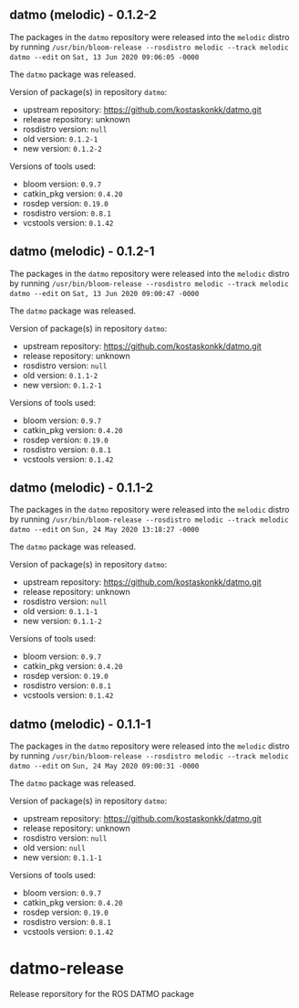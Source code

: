 ## datmo (melodic) - 0.1.2-2

The packages in the `datmo` repository were released into the `melodic` distro by running `/usr/bin/bloom-release --rosdistro melodic --track melodic datmo --edit` on `Sat, 13 Jun 2020 09:06:05 -0000`

The `datmo` package was released.

Version of package(s) in repository `datmo`:

- upstream repository: https://github.com/kostaskonkk/datmo.git
- release repository: unknown
- rosdistro version: `null`
- old version: `0.1.2-1`
- new version: `0.1.2-2`

Versions of tools used:

- bloom version: `0.9.7`
- catkin_pkg version: `0.4.20`
- rosdep version: `0.19.0`
- rosdistro version: `0.8.1`
- vcstools version: `0.1.42`


## datmo (melodic) - 0.1.2-1

The packages in the `datmo` repository were released into the `melodic` distro by running `/usr/bin/bloom-release --rosdistro melodic --track melodic datmo --edit` on `Sat, 13 Jun 2020 09:00:47 -0000`

The `datmo` package was released.

Version of package(s) in repository `datmo`:

- upstream repository: https://github.com/kostaskonkk/datmo.git
- release repository: unknown
- rosdistro version: `null`
- old version: `0.1.1-2`
- new version: `0.1.2-1`

Versions of tools used:

- bloom version: `0.9.7`
- catkin_pkg version: `0.4.20`
- rosdep version: `0.19.0`
- rosdistro version: `0.8.1`
- vcstools version: `0.1.42`


## datmo (melodic) - 0.1.1-2

The packages in the `datmo` repository were released into the `melodic` distro by running `/usr/bin/bloom-release --rosdistro melodic --track melodic datmo --edit` on `Sun, 24 May 2020 13:18:27 -0000`

The `datmo` package was released.

Version of package(s) in repository `datmo`:

- upstream repository: https://github.com/kostaskonkk/datmo.git
- release repository: unknown
- rosdistro version: `null`
- old version: `0.1.1-1`
- new version: `0.1.1-2`

Versions of tools used:

- bloom version: `0.9.7`
- catkin_pkg version: `0.4.20`
- rosdep version: `0.19.0`
- rosdistro version: `0.8.1`
- vcstools version: `0.1.42`


## datmo (melodic) - 0.1.1-1

The packages in the `datmo` repository were released into the `melodic` distro by running `/usr/bin/bloom-release --rosdistro melodic --track melodic datmo --edit` on `Sun, 24 May 2020 09:00:31 -0000`

The `datmo` package was released.

Version of package(s) in repository `datmo`:

- upstream repository: https://github.com/kostaskonkk/datmo.git
- release repository: unknown
- rosdistro version: `null`
- old version: `null`
- new version: `0.1.1-1`

Versions of tools used:

- bloom version: `0.9.7`
- catkin_pkg version: `0.4.20`
- rosdep version: `0.19.0`
- rosdistro version: `0.8.1`
- vcstools version: `0.1.42`


# datmo-release
Release reporsitory for the ROS DATMO package
